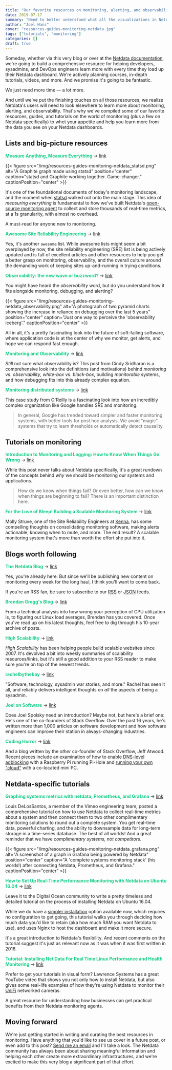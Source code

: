 ```yaml
---
title: "Our favorite resources on monitoring, alerting, and observability (plus Netdata!)"
date: 2019-07-17
summary: "Need to better understand what all the visualizations in Netdata actually mean? Dive into our favorite resources to broaden your insights."
author: "Joel Hans"
cover: "resources-guides-monitoring-netdata.jpg"
tags: ["tutorials", "monitoring"]
categories: []
draft: true
---
```


Someday, whether via this very blog or over at the [Netdata documentation](https://docs.netdata.cloud/), we're going to build a comprehensive resource for helping developers, sysadmins, and DevOps engineers learn more with every time they load up their Netdata dashboard. We're actively planning courses, in-depth tutorials, videos, and more. And we promise it's going to be fantastic.

We just need more time — a lot more.

And until we've put the finishing touches on all those resources, we realize Netdata's users will need to look elsewhere to learn more about monitoring, alerting, and observability. That's why we've compiled some of our favorite resources, guides, and tutorials on the world of monitoring (plus a few on Netdata specifically) to whet your appetite and help you learn more from the data you see on your Netdata dashboards.

<!--more-->

## Lists and big-picture resources
**<span style="color: #17CE8A;">Measure Anything, Measure Everything</span>**  -> [link](https://codeascraft.com/2011/02/15/measure-anything-measure-everything/)

{{< figure src="/img/resources-guides-monitoring-netdata_statsd.png" alt="A Graphite graph made using statsd" position="center" caption="statsd and Graphite working together. Game-changer." captionPosition="center" >}}

It's one of the foundational documents of today's monitoring landscape, and the moment when [statsd](https://github.com/statsd/statsd) walked out onto the main stage. This idea of *measuring everything* is fundamental to how we've built Netdata's [open-source monitoring agent](https://github.com/netdata/netdata) to collect and store thousands of real-time metrics, at a 1s granularity, with almost no overhead.

A must-read for anyone new to monitoring.

**<span style="color: #17CE8A;">Awesome Site Reliability Engineering</span>**  -> [link](https://github.com/dastergon/awesome-sre)

Yes, it's another `awesome` list. While awesome lists might seem a bit overplayed by now, the site reliability engineering (SRE) list is being actively updated and is full of excellent articles and other resources to help you get a better grasp on monitoring, observability, and the overall culture around the demanding work of keeping sites up-and-running in trying conditions.

**<span style="color: #17CE8A;">Observability: the new wave or buzzword?</span>** -> [link](https://medium.com/@dlite/observability-the-new-wave-or-buzzword-fc23a68abf72)

You might have heard the *observability* word, but do you understand how it fits alongside monitoring, debugging, and alerting?

{{< figure src="/img/resources-guides-monitoring-netdata_observability.png" alt="A photograph of two pyramid charts showing the increase in reliance on debugging over the last 5 years" position="center" caption="Just one way to perceive the 'observability iceberg'." captionPosition="center" >}}

All in all, it's a pretty fascinating look into the future of soft-failing software, where application code is at the center of why we monitor, get alerts, and hope we can respond fast enough.

**<span style="color: #17CE8A;">Monitoring and Observability</span>** -> [link](https://medium.com/@copyconstruct/monitoring-and-observability-8417d1952e1c)

*Still* not sure what observability is? This post from Cindy Sridharan is a comprehensive look into the definitions (and motivations) behind *monitoring* vs. *observability*, *white-box* vs. *black-box*, building *monitorable* systems, and how debugging fits into this already complex equation.

**<span style="color: #17CE8A;">Monitoring distributed systems</span>** -> [link](https://www.oreilly.com/ideas/monitoring-distributed-systems)

This case study from O'Reilly is a fascinating look into how an incredibly complex organization like Google handles SRE and monitoring.

> In general, Google has trended toward simpler and faster monitoring systems, with better tools for post hoc analysis. We avoid "magic" systems that try to learn thresholds or automatically detect causality. 

## Tutorials on monitoring

**<span style="color: #17CE8A;">Introduction to Monitoring and Logging: How to Know When Things Go Wrong</span>** -> [link](https://dev.to/kylegalbraith/introduction-to-monitoring-and-logging-how-to-know-when-things-go-wrong-535j)

While this post never talks about Netdata specifically, it's a great rundown of the concepts behind *why* we should be monitoring our systems and applications.

> How do we know when things fail? Or even better, how can we know when things are beginning to fail? There is an important distinction here.

**<span style="color: #17CE8A;">For the Love of Bleep! Building a Scalable Monitoring System</span>** -> [link](https://dev.to/molly_struve/for-the-love-of-bleep-building-a-scalable-monitoring-system-520)

Molly Struve, one of the Site Reliability Engineers at [Kenna](https://www.kennasecurity.com/careers/), has some compelling thoughts on consolidating monitoring software, making alerts actionable, knowing when to mute, and more. The end result? A scalable monitoring system that's more than worth the effort she put into it.


## Blogs worth following

**<span style="color: #17CE8A;">The Netdata Blog</span>** -> [link](https://blog.netdata.cloud/)

Yes, you're already here. But since we'll be publishing new content on monitoring every week for the long haul, I think you'll want to come back.

If you're an RSS fan, be sure to subscribe to our [RSS](https://blog.netdata.cloud/index.xml) or [JSON](https://blog.netdata.cloud/feed.json) feeds.

**<span style="color: #17CE8A;">Brendan Gregg's Blog</span>** -> [link](http://www.brendangregg.com/blog/index.html)

From a technical analysis into how wrong your perception of CPU utilization is, to figuring out Linux load averages, Brendan has you covered. Once you've read up on his latest thoughts, feel free to dig through his 10-year archive of posts.

**<span style="color: #17CE8A;">High Scalability</span>** -> [link](http://highscalability.com/)

*High Scalability* has been helping people build scalable websites since 2007. It's devolved a bit into weekly summaries of scalability resources/links, but it's still a good addition to your RSS reader to make sure you're on top of the newest trends.

**<span style="color: #17CE8A;">rachelbythebay</span>** -> [link](https://rachelbythebay.com/w/)

"Software, technology, sysadmin war stories, and more." Rachel has seen it all, and reliably delivers intelligent thoughts on *all* the aspects of being a sysadmin.

**<span style="color: #17CE8A;">Joel on Software</span>** -> [link](https://www.joelonsoftware.com/)

Does Joel Spolsky need an introduction? Maybe not, but here's a brief one: He's one of the co-founders of Stack Overflow. Over the past 16 years, he's written more than 1,000 articles on software development and how software engineers can improve their station in always-changing industries.

**<span style="color: #17CE8A;">Coding Horror</span>** -> [link](https://blog.codinghorror.com/)

And a blog written by the *other* co-founder of Stack Overflow, Jeff Atwood. Recent pieces include an examination of how to enable [DNS-level adblocking](https://blog.codinghorror.com/an-exercise-program-for-the-fat-web/) with a Raspberry Pi running Pi-Hole and [running your own "cloud"](https://blog.codinghorror.com/the-cloud-is-just-someone-elses-computer/) with a co-located mini PC.


## Netdata-specific tutorials

**<span style="color: #17CE8A;">Graphing systems metrics with netdata, Prometheus, and Grafana</span>** -> [link](https://medium.com/vimeo-engineering-blog/graphing-systems-metrics-with-netdata-prometheus-and-grafana-29ba9ec6bc98)

Louis DeLosSantos, a member of the Vimeo engineering team, posted a comprehensive tutorial on how to use Netdata to collect real-time metrics about a system and then connect them to two other complimentary monitoring solutions to round out a complete system. You get real-time data, powerful charting, and the ability to downsample data for long-term storage in a time-series database. The best of all worlds! And a great reminder that we have *complimentary systems, not competitors*.

{{< figure src="/img/resources-guides-monitoring-netdata_grafana.png" alt="A screenshot of a graph in Grafana being powered by Netdata" position="center" caption="A 'complete systems monitoring stack' (his words!) after connecting Netdata, Prometheus, and Grafana." captionPosition="center" >}}

**<span style="color: #17CE8A;">How to Set Up Real-Time Performance Monitoring with Netdata on Ubuntu 16.04</span>** -> [link](https://www.digitalocean.com/community/tutorials/how-to-set-up-real-time-performance-monitoring-with-netdata-on-ubuntu-16-04)

Leave it to the Digital Ocean community to write a pretty timeless and detailed tutorial on the process of installing Netdata on Ubuntu 16.04.

While we do have a [simpler installation](https://github.com/netdata/netdata#quick-start) option available now, which requires no configuration to get going, this tutorial walks you through deciding how much data you'd like to retain (aka how much RAM you want Netdata to use), and uses Nginx to host the dashboard and make it more secure.

It's a great introduction to Netdata's flexibility. And recent comments on the tutorial suggest it's just as relevant now as it was when it was first written in 2016.

**<span style="color: #17CE8A;">Tutorial: Installing Net Data For Real Time Linux Performance and Health Monitoring</span>** -> [link](https://www.youtube.com/watch?v=Si14b8-XvRw)

Prefer to get your tutorials in visual form? Lawrence Systems has a great YouTube video that shows you not only how to install Netdata, but also gives some real-life examples of how they're using Netdata to monitor their [UniFi](https://unifi-sdn.ui.com/) networked cameras. 

A great resource for understanding how businesses can get practical benefits from their Netdata monitoring agents.

## Moving forward

We're just getting started in writing and curating the best resources in monitoring. Have anything that you'd like to see us cover in a future post, or even add to this post? [Send me an email](mailto:joel@netdata.cloud) and I'll take a look. The Netdata community has always been about sharing meaningful information and helping each other create more extraordinary infrastructures, and we're excited to make this very blog a significant part of that effort.